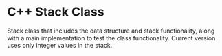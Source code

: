 # C++ Stack Class
Stack class that includes the data structure and stack functionality, along with a main implementation to test the class functionality. Current version uses only integer values in the stack.
